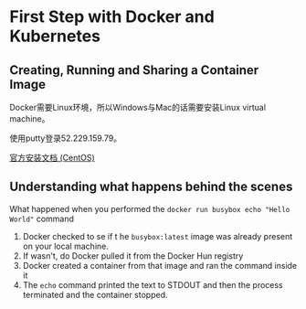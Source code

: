 # First Step with Docker and Kubernetes

## Creating, Running and Sharing a Container Image

Docker需要Linux环境，所以Windows与Mac的话需要安装Linux virtual machine。

使用putty登录52.229.159.79。

[官方安装文档 (CentOS)](https://docs.docker.com/engine/install/centos/)

## Understanding what happens behind the scenes

What happened when you performed the `docker run busybox echo "Hello World"` command

1. Docker checked to se if t he `busybox:latest` image was already present on your local machine.
  1. If wasn't, do Docker pulled it from the Docker Hun registry
1. Docker created a container from that image and ran the command inside it
1. The `echo` command printed the text to STDOUT and then the process terminated and the container stopped.

